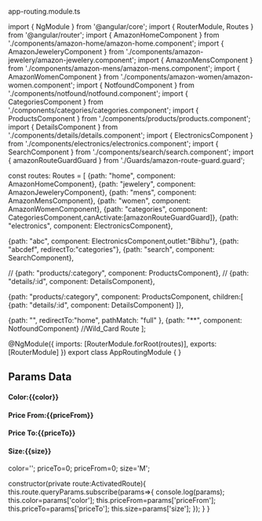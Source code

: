 app-routing.module.ts

import { NgModule } from '@angular/core';
import { RouterModule, Routes } from '@angular/router';
import { AmazonHomeComponent } from './components/amazon-home/amazon-home.component';
import { AmazonJeweleryComponent } from './components/amazon-jewelery/amazon-jewelery.component';
import { AmazonMensComponent } from './components/amazon-mens/amazon-mens.component';
import { AmazonWomenComponent } from './components/amazon-women/amazon-women.component';
import { NotfoundComponent } from './components/notfound/notfound.component';
import { CategoriesComponent } from './components/categories/categories.component';
import { ProductsComponent } from './components/products/products.component';
import { DetailsComponent } from './components/details/details.component';
import { ElectronicsComponent } from './components/electronics/electronics.component';
import { SearchComponent } from './components/search/search.component';
import { amazonRouteGuardGuard } from './Guards/amazon-route-guard.guard';

const routes: Routes = [
  {path: "home", component: AmazonHomeComponent},
  {path: "jewelery", component: AmazonJeweleryComponent},
  {path: "mens", component: AmazonMensComponent},
  {path: "women", component: AmazonWomenComponent},
  {path: "categories", component: CategoriesComponent,canActivate:[amazonRouteGuardGuard]},
  {path: "electronics", component: ElectronicsComponent},

  {path: "abc", component: ElectronicsComponent,outlet:"Bibhu"},
  {path: "abcdef", redirectTo:"categories"},
  {path: "search", component: SearchComponent},
  
  // {path: "products/:category", component: ProductsComponent},
  // {path: "details/:id", component: DetailsComponent},

  {path: "products/:category", component: ProductsComponent,
  children:[
  {path: "details/:id", component: DetailsComponent}
   ]},

  {path: "",  redirectTo:"home", pathMatch: "full" },
  {path: "**", component: NotfoundComponent} //Wild_Card Route
];

@NgModule({
  imports: [RouterModule.forRoot(routes)],
  exports: [RouterModule]
})
export class AppRoutingModule { }









<h2 class="text-primary text-center">Params Data</h2>
<h4>Color:{{color}}</h4>
<h4>Price From:{{priceFrom}}</h4>
<h4>Price To:{{priceTo}}</h4>
<h4>Size:{{size}}</h4>






color='';
priceTo=0;
priceFrom=0;
size='M';

  constructor(private route:ActivatedRoute){
    this.route.queryParams.subscribe(params=>{
      console.log(params);
      this.color=params['color'];
      this.priceFrom=params['priceFrom'];
      this.priceTo=params['priceTo'];
      this.size=params['size'];
    });
}
}






